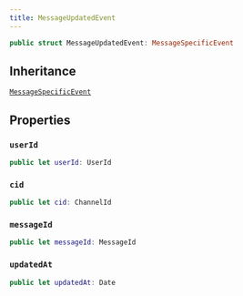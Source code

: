 ```yaml
---
title: MessageUpdatedEvent
---
```


``` swift
public struct MessageUpdatedEvent: MessageSpecificEvent 
```

## Inheritance

[`MessageSpecificEvent`](message-specific-event)

## Properties

### `userId`

``` swift
public let userId: UserId
```

### `cid`

``` swift
public let cid: ChannelId
```

### `messageId`

``` swift
public let messageId: MessageId
```

### `updatedAt`

``` swift
public let updatedAt: Date
```
